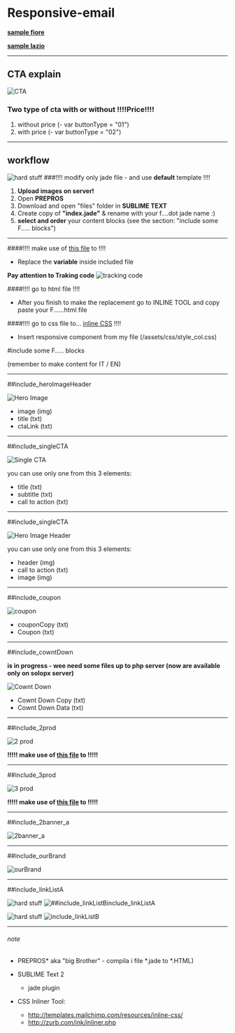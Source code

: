 # Responsive-email

**[sample fiore](https://rawgit.com/cromozooom/responsive-email/master/files/index_fiorentina.html "fiorentina")**

**[sample lazio](https://rawgit.com/cromozooom/responsive-email/master/files/index_lazio.html "lazio")**
___

## CTA explain

![CTA](https://rawgit.com/cromozooom/responsive-email/master/icons/cta_explain.jpg "CTA")

### Two type of cta with or without !!!!Price!!!!

1. without price (- var buttonType 	= "01")
2. with price (- var buttonType 	= "02")

___

## workflow

![hard stuff](https://rawgit.com/cromozooom/responsive-email/master/icons/legenda.jpg "skils you need")
###!!!! modify only jade file - and use **default** template !!!!

1. **Upload images on server!**
2. Open **PREPROS**
3. Download and open "files" folder in **SUBLIME TEXT**
4. Create copy of **"index.jade"** & rename with your f....dot jade name :)
5. **select and order** your content blocks (see the section: "include some F..... blocks")

___

####!!!! make use of [this file](https://goo.gl/ljfWBR) to !!!!

- Replace the **variable** inside included file

**Pay attention to Traking code**
![tracking code](https://rawgit.com/cromozooom/responsive-email/master/icons/traking.jpg "skils you need")


####!!!! go to html file !!!!

- After you finish to make the replacement go to INLINE TOOL and copy paste your F......html file

####!!!! go to css file to... [inline CSS](http://templates.mailchimp.com/resources/inline-css/) !!!!

- Insert responsive component from my file (/assets/css/style_col.css)


#include some F..... blocks

(remember to make content for IT / EN)

___

##include_heroImageHeader

![Hero Image](https://rawgit.com/cromozooom/responsive-email/master/icons/heroImage.jpg "Hero Image")

* image (img)
* title (txt)
* ctaLink (txt)

___

##include_singleCTA

![Single CTA](https://rawgit.com/cromozooom/responsive-email/master/icons/singleCTA.jpg "Single CTA")

you can use only one from this 3 elements:
* title (txt)
* subtitle (txt)
* call to action (txt)

___

##include_singleCTA

![Hero Image Header](https://rawgit.com/cromozooom/responsive-email/master/icons/heroImageHeader.jpg "Hero Image Header")

you can use only one from this 3 elements:
* header (img)
* call to action (txt)
* image (img)

___

##include_coupon

![coupon](https://rawgit.com/cromozooom/responsive-email/master/icons/coupon.jpg "Coupon")

* couponCopy (txt)
* Coupon (txt)

___

##include_cowntDown

**is in progress - wee need some files up to php server (now are available only on solopx server)**

![Cownt Down](https://rawgit.com/cromozooom/responsive-email/master/icons/cowntDown.jpg "Cownt Down")

* Cownt Down Copy (txt)
* Cownt Down Data (txt)

___

##include_2prod

![2 prod](https://rawgit.com/cromozooom/responsive-email/master/icons/2prod.jpg "2 prod")

**!!!!! make use of [this file](https://goo.gl/ljfWBR) to !!!!!**

___

##include_3prod

![3 prod](https://rawgit.com/cromozooom/responsive-email/master/icons/3prod.jpg "3 prod")

**!!!!! make use of [this file](https://goo.gl/ljfWBR) to !!!!!**

___

##include_2banner_a

![2banner_a](https://rawgit.com/cromozooom/responsive-email/master/icons/2banner_a.jpg "2banner_a")
___

##include_ourBrand

![ourBrand](https://rawgit.com/cromozooom/responsive-email/master/icons/ourBrand.jpg "ourBrand")

___

##include_linkListA

![hard stuff](https://rawgit.com/cromozooom/responsive-email/master/icons/sublime_red.jpg "dificult for sublime user")
![##include_linkListBinclude_linkListA](https://rawgit.com/cromozooom/responsive-email/master/files/images/fiorentina/include_linkListA.jpg "include_linkListA")

![hard stuff](https://rawgit.com/cromozooom/responsive-email/master/icons/sublime_red.jpg "dificult for sublime user")
![include_linkListB](https://rawgit.com/cromozooom/responsive-email/master/files/images/fiorentina/include_linkListB.jpg "include_linkListB")
___

###### note
- PREPROS* aka "big Brother" - compila i file *.jade to *.HTML)
- SUBLIME Text 2
	- jade plugin

- CSS Inliner Tool:
	- http://templates.mailchimp.com/resources/inline-css/
	- http://zurb.com/ink/inliner.php
